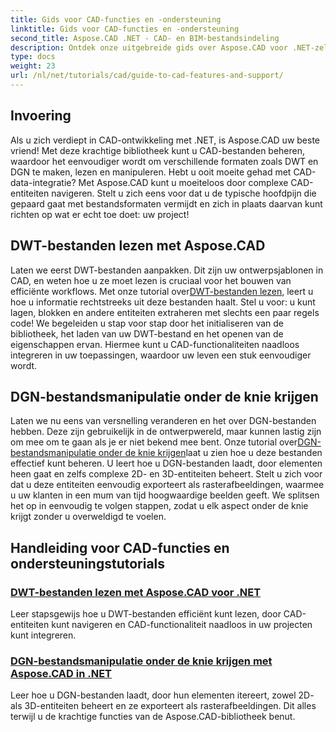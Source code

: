 ```yaml
---
title: Gids voor CAD-functies en -ondersteuning
linktitle: Gids voor CAD-functies en -ondersteuning
second_title: Aspose.CAD .NET - CAD- en BIM-bestandsindeling
description: Ontdek onze uitgebreide gids over Aspose.CAD voor .NET-zelfstudies, perfect voor ontwikkelaars die hun software willen uitbreiden met CAD-functies.
type: docs
weight: 23
url: /nl/net/tutorials/cad/guide-to-cad-features-and-support/
---
```

## Invoering

Als u zich verdiept in CAD-ontwikkeling met .NET, is Aspose.CAD uw beste vriend! Met deze krachtige bibliotheek kunt u CAD-bestanden beheren, waardoor het eenvoudiger wordt om verschillende formaten zoals DWT en DGN te maken, lezen en manipuleren. Hebt u ooit moeite gehad met CAD-data-integratie? Met Aspose.CAD kunt u moeiteloos door complexe CAD-entiteiten navigeren. Stelt u zich eens voor dat u de typische hoofdpijn die gepaard gaat met bestandsformaten vermijdt en zich in plaats daarvan kunt richten op wat er echt toe doet: uw project!

## DWT-bestanden lezen met Aspose.CAD

Laten we eerst DWT-bestanden aanpakken. Dit zijn uw ontwerpsjablonen in CAD, en weten hoe u ze moet lezen is cruciaal voor het bouwen van efficiënte workflows. Met onze tutorial over[DWT-bestanden lezen](./read-dwt-files/), leert u hoe u informatie rechtstreeks uit deze bestanden haalt. Stel u voor: u kunt lagen, blokken en andere entiteiten extraheren met slechts een paar regels code! We begeleiden u stap voor stap door het initialiseren van de bibliotheek, het laden van uw DWT-bestand en het openen van de eigenschappen ervan. Hiermee kunt u CAD-functionaliteiten naadloos integreren in uw toepassingen, waardoor uw leven een stuk eenvoudiger wordt.

## DGN-bestandsmanipulatie onder de knie krijgen

 Laten we nu eens van versnelling veranderen en het over DGN-bestanden hebben. Deze zijn gebruikelijk in de ontwerpwereld, maar kunnen lastig zijn om mee om te gaan als je er niet bekend mee bent. Onze tutorial over[DGN-bestandsmanipulatie onder de knie krijgen](./mastering-dgn-file-manipulation/)laat u zien hoe u deze bestanden effectief kunt beheren. U leert hoe u DGN-bestanden laadt, door elementen heen gaat en zelfs complexe 2D- en 3D-entiteiten beheert. Stelt u zich voor dat u deze entiteiten eenvoudig exporteert als rasterafbeeldingen, waarmee u uw klanten in een mum van tijd hoogwaardige beelden geeft. We splitsen het op in eenvoudig te volgen stappen, zodat u elk aspect onder de knie krijgt zonder u overweldigd te voelen.

## Handleiding voor CAD-functies en ondersteuningstutorials
### [DWT-bestanden lezen met Aspose.CAD voor .NET](./read-dwt-files/)
Leer stapsgewijs hoe u DWT-bestanden efficiënt kunt lezen, door CAD-entiteiten kunt navigeren en CAD-functionaliteit naadloos in uw projecten kunt integreren.
### [DGN-bestandsmanipulatie onder de knie krijgen met Aspose.CAD in .NET](./mastering-dgn-file-manipulation/)
Leer hoe u DGN-bestanden laadt, door hun elementen itereert, zowel 2D- als 3D-entiteiten beheert en ze exporteert als rasterafbeeldingen. Dit alles terwijl u de krachtige functies van de Aspose.CAD-bibliotheek benut.